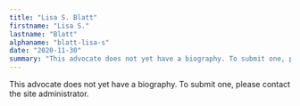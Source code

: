 ```yaml
---
title: "Lisa S. Blatt"
firstname: "Lisa S."
lastname: "Blatt"
alphaname: "blatt-lisa-s"
date: "2020-11-30"
summary: "This advocate does not yet have a biography. To submit one, please contact the site administrator."
---
```

This advocate does not yet have a biography. To submit one, please contact the site administrator.

